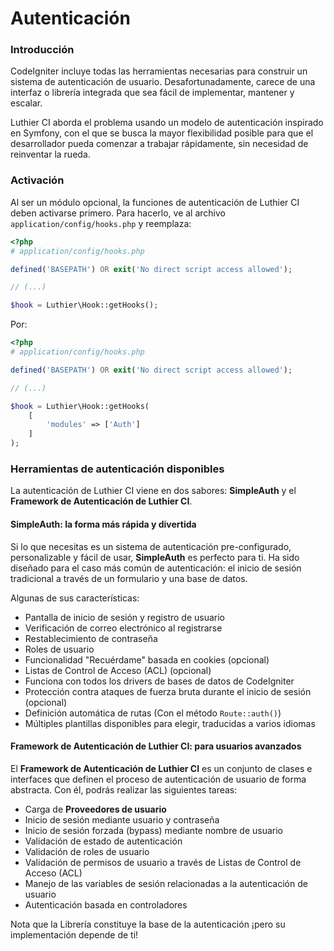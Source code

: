 [//]: # ([author] Anderson Salas)
[//]: # ([meta_description] Luthier CI incluye poderosas herramientas de autenticación de usuarios, inspiradas en Symfony, para que te preocupes por lo que realmente importa de tu aplicación)

# Autenticación

### Introducción

CodeIgniter incluye todas las herramientas necesarias para construir un sistema de autenticación de usuario. Desafortunadamente, carece de una interfaz o librería integrada que sea fácil de implementar, mantener y escalar.

Luthier CI aborda el problema usando un modelo de autenticación inspirado en Symfony, con el que se busca la mayor flexibilidad posible para que el desarrollador pueda comenzar a trabajar rápidamente, sin necesidad de reinventar la rueda.

### Activación

Al ser un módulo opcional, la funciones de autenticación de Luthier CI deben activarse primero. Para hacerlo, ve al archivo `application/config/hooks.php` y reemplaza:

```php
<?php
# application/config/hooks.php

defined('BASEPATH') OR exit('No direct script access allowed');

// (...)

$hook = Luthier\Hook::getHooks();
```

Por:

```php
<?php
# application/config/hooks.php

defined('BASEPATH') OR exit('No direct script access allowed');

// (...)

$hook = Luthier\Hook::getHooks(
    [
        'modules' => ['Auth']
    ]
);
```

### Herramientas de autenticación disponibles

La autenticación de Luthier CI viene en dos sabores: **SimpleAuth** y el **Framework de Autenticación de Luthier CI**.

#### SimpleAuth: la forma más rápida y divertida

Si lo que necesitas es un sistema de autenticación pre-configurado, personalizable y fácil de usar, **SimpleAuth** es perfecto para ti. Ha sido diseñado para el caso más común de autenticación: el inicio de sesión tradicional a través de un formulario y una base de datos.

Algunas de sus características:

* Pantalla de inicio de sesión y registro de usuario
* Verificación de correo electrónico al registrarse
* Restablecimiento de contraseña
* Roles de usuario
* Funcionalidad "Recuérdame" basada en cookies (opcional)
* Listas de Control de Acceso (ACL) (opcional)
* Funciona con todos los drivers de bases de datos de CodeIgniter
* Protección contra ataques de fuerza bruta durante el inicio de sesión (opcional)
* Definición automática de rutas (Con el método `Route::auth()`)
* Múltiples plantillas disponibles para elegir, traducidas a varios idiomas

#### Framework de Autenticación de Luthier CI: para usuarios avanzados

El **Framework de Autenticación de Luthier CI** es un conjunto de clases e interfaces que definen el proceso de autenticación de usuario de forma abstracta. Con él, podrás realizar las siguientes tareas:

* Carga de **Proveedores de usuario**
* Inicio de sesión mediante usuario y contraseña
* Inicio de sesión forzada (bypass) mediante nombre de usuario
* Validación de estado de autenticación
* Validación de roles de usuario
* Validación de permisos de usuario a través de Listas de Control de Acceso (ACL)
* Manejo de las variables de sesión relacionadas a la autenticación de usuario
* Autenticación basada en controladores

Nota que la Librería constituye la base de la autenticación ¡pero su implementación depende de ti!







